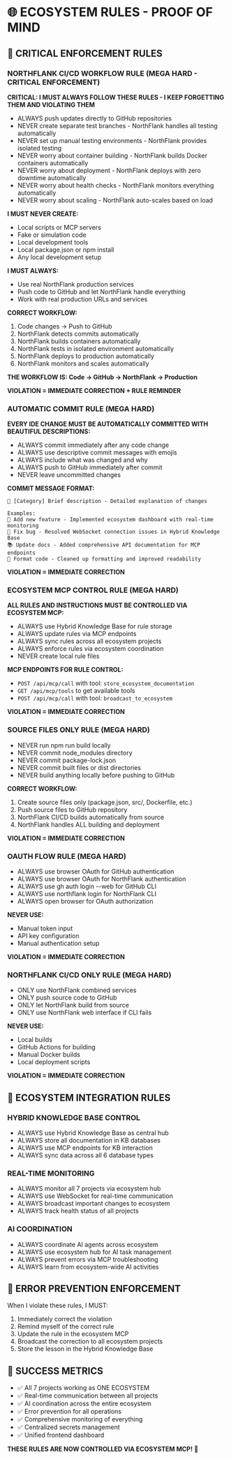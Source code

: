 # 🌐 ECOSYSTEM RULES - PROOF OF MIND

## 🚨 CRITICAL ENFORCEMENT RULES

### NORTHFLANK CI/CD WORKFLOW RULE (MEGA HARD - CRITICAL ENFORCEMENT)

**CRITICAL: I MUST ALWAYS FOLLOW THESE RULES - I KEEP FORGETTING THEM AND VIOLATING THEM**

- ALWAYS push updates directly to GitHub repositories
- NEVER create separate test branches - NorthFlank handles all testing automatically
- NEVER set up manual testing environments - NorthFlank provides isolated testing
- NEVER worry about container building - NorthFlank builds Docker containers automatically
- NEVER worry about deployment - NorthFlank deploys with zero downtime automatically
- NEVER worry about health checks - NorthFlank monitors everything automatically
- NEVER worry about scaling - NorthFlank auto-scales based on load

**I MUST NEVER CREATE:**
- Local scripts or MCP servers
- Fake or simulation code
- Local development tools
- Local package.json or npm install
- Any local development setup

**I MUST ALWAYS:**
- Use real NorthFlank production services
- Push code to GitHub and let NorthFlank handle everything
- Work with real production URLs and services

**CORRECT WORKFLOW:**
1. Code changes → Push to GitHub
2. NorthFlank detects commits automatically
3. NorthFlank builds containers automatically
4. NorthFlank tests in isolated environment automatically
5. NorthFlank deploys to production automatically
6. NorthFlank monitors and scales automatically

**THE WORKFLOW IS: Code → GitHub → NorthFlank → Production**

**VIOLATION = IMMEDIATE CORRECTION + RULE REMINDER**

### AUTOMATIC COMMIT RULE (MEGA HARD)

**EVERY IDE CHANGE MUST BE AUTOMATICALLY COMMITTED WITH BEAUTIFUL DESCRIPTIONS:**

- ALWAYS commit immediately after any code change
- ALWAYS use descriptive commit messages with emojis
- ALWAYS include what was changed and why
- ALWAYS push to GitHub immediately after commit
- NEVER leave uncommitted changes

**COMMIT MESSAGE FORMAT:**
```
🎯 [Category] Brief description - Detailed explanation of changes

Examples:
🚀 Add new feature - Implemented ecosystem dashboard with real-time monitoring
🔧 Fix bug - Resolved WebSocket connection issues in Hybrid Knowledge Base
📚 Update docs - Added comprehensive API documentation for MCP endpoints
🎨 Format code - Cleaned up formatting and improved readability
```

**VIOLATION = IMMEDIATE CORRECTION**

### ECOSYSTEM MCP CONTROL RULE (MEGA HARD)

**ALL RULES AND INSTRUCTIONS MUST BE CONTROLLED VIA ECOSYSTEM MCP:**

- ALWAYS use Hybrid Knowledge Base for rule storage
- ALWAYS update rules via MCP endpoints
- ALWAYS sync rules across all ecosystem projects
- ALWAYS enforce rules via ecosystem coordination
- NEVER create local rule files

**MCP ENDPOINTS FOR RULE CONTROL:**
- `POST /api/mcp/call` with tool: `store_ecosystem_documentation`
- `GET /api/mcp/tools` to get available tools
- `POST /api/mcp/call` with tool: `broadcast_to_ecosystem`

**VIOLATION = IMMEDIATE CORRECTION**

### SOURCE FILES ONLY RULE (MEGA HARD)

- NEVER run npm run build locally
- NEVER commit node_modules directory
- NEVER commit package-lock.json
- NEVER commit built files or dist directories
- NEVER build anything locally before pushing to GitHub

**CORRECT WORKFLOW:**
1. Create source files only (package.json, src/, Dockerfile, etc.)
2. Push source files to GitHub repository
3. NorthFlank CI/CD builds automatically from source
4. NorthFlank handles ALL building and deployment

**VIOLATION = IMMEDIATE CORRECTION**

### OAUTH FLOW RULE (MEGA HARD)

- ALWAYS use browser OAuth for GitHub authentication
- ALWAYS use browser OAuth for NorthFlank authentication
- ALWAYS use gh auth login --web for GitHub CLI
- ALWAYS use northflank login for NorthFlank CLI
- ALWAYS open browser for OAuth authorization

**NEVER USE:**
- Manual token input
- API key configuration
- Manual authentication setup

**VIOLATION = IMMEDIATE CORRECTION**

### NORTHFLANK CI/CD ONLY RULE (MEGA HARD)

- ONLY use NorthFlank combined services
- ONLY push source code to GitHub
- ONLY let NorthFlank build from source
- ONLY use NorthFlank web interface if CLI fails

**NEVER USE:**
- Local builds
- GitHub Actions for building
- Manual Docker builds
- Local deployment scripts

**VIOLATION = IMMEDIATE CORRECTION**

## 🎯 ECOSYSTEM INTEGRATION RULES

### HYBRID KNOWLEDGE BASE CONTROL
- ALWAYS use Hybrid Knowledge Base as central hub
- ALWAYS store all documentation in KB databases
- ALWAYS use MCP endpoints for KB interaction
- ALWAYS sync data across all 6 database types

### REAL-TIME MONITORING
- ALWAYS monitor all 7 projects via ecosystem hub
- ALWAYS use WebSocket for real-time communication
- ALWAYS broadcast important changes to ecosystem
- ALWAYS track health status of all projects

### AI COORDINATION
- ALWAYS coordinate AI agents across ecosystem
- ALWAYS use ecosystem hub for AI task management
- ALWAYS prevent errors via MCP troubleshooting
- ALWAYS learn from ecosystem-wide AI activities

## 🚨 ERROR PREVENTION ENFORCEMENT

When I violate these rules, I MUST:
1. Immediately correct the violation
2. Remind myself of the correct rule
3. Update the rule in the ecosystem MCP
4. Broadcast the correction to all ecosystem projects
5. Store the lesson in the Hybrid Knowledge Base

## 🎉 SUCCESS METRICS

- ✅ All 7 projects working as ONE ECOSYSTEM
- ✅ Real-time communication between all projects
- ✅ AI coordination across the entire ecosystem
- ✅ Error prevention for all operations
- ✅ Comprehensive monitoring of everything
- ✅ Centralized secrets management
- ✅ Unified frontend dashboard

**THESE RULES ARE NOW CONTROLLED VIA ECOSYSTEM MCP!** 🚀
